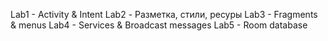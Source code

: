 Lab1 - Activity  & Intent
Lab2 - Разметка, стили, ресуры
Lab3 - Fragments & menus
Lab4 - Services & Broadcast messages
Lab5 - Room database 
